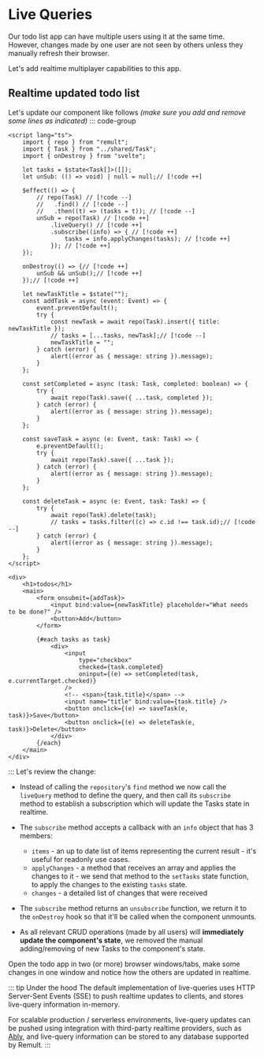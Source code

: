 # Live Queries

Our todo list app can have multiple users using it at the same time. However, changes made by one user are not seen by others unless they manually refresh their browser.

Let's add realtime multiplayer capabilities to this app.

## Realtime updated todo list

Let's update our component like follows _(make sure you add and remove some lines as indicated)_
::: code-group

```svelte [/src/routes/+page.svelte]
<script lang="ts">
	import { repo } from "remult";
	import { Task } from "../shared/Task";
	import { onDestroy } from "svelte";

	let tasks = $state<Task[]>([]);
	let unSub: (() => void) | null = null;// [!code ++]

	$effect(() => {
		// repo(Task) // [!code --]
		//   .find() // [!code --]
		//   .then((t) => (tasks = t)); // [!code --]
		unSub = repo(Task) // [!code ++]
			.liveQuery() // [!code ++]
			.subscribe((info) => { // [!code ++]
				tasks = info.applyChanges(tasks); // [!code ++]
			}); // [!code ++]
	});

	onDestroy(() => {// [!code ++]
		unSub && unSub();// [!code ++]
	});// [!code ++]

	let newTaskTitle = $state("");
	const addTask = async (event: Event) => {
		event.preventDefault();
		try {
			const newTask = await repo(Task).insert({ title: newTaskTitle });
			// tasks = [...tasks, newTask];// [!code --]
			newTaskTitle = "";
		} catch (error) {
			alert((error as { message: string }).message);
		}
	};

	const setCompleted = async (task: Task, completed: boolean) => {
		try {
			await repo(Task).save({ ...task, completed });
		} catch (error) {
			alert((error as { message: string }).message);
		}
	};

	const saveTask = async (e: Event, task: Task) => {
		e.preventDefault();
		try {
			await repo(Task).save({ ...task });
		} catch (error) {
			alert((error as { message: string }).message);
		}
	};

	const deleteTask = async (e: Event, task: Task) => {
		try {
			await repo(Task).delete(task);
			// tasks = tasks.filter((c) => c.id !== task.id);// [!code --]
		} catch (error) {
			alert((error as { message: string }).message);
		}
	};
</script>

<div>
	<h1>todos</h1>
	<main>
		<form onsubmit={addTask}>
			<input bind:value={newTaskTitle} placeholder="What needs to be done?" />
			<button>Add</button>
		</form>

		{#each tasks as task}
			<div>
				<input
					type="checkbox"
					checked={task.completed}
					oninput={(e) => setCompleted(task, e.currentTarget.checked)}
				/>
				<!-- <span>{task.title}</span> -->
				<input name="title" bind:value={task.title} />
				<button onclick={(e) => saveTask(e, task)}>Save</button>
				<button onclick={(e) => deleteTask(e, task)}>Delete</button>
			</div>
		{/each}
	</main>
</div>
```

:::
Let's review the change:

- Instead of calling the `repository`'s `find` method we now call the `liveQuery` method to define the query, and then call its `subscribe` method to establish a subscription which will update the Tasks state in realtime.
- The `subscribe` method accepts a callback with an `info` object that has 3 members:
  - `items` - an up to date list of items representing the current result - it's useful for readonly use cases.
  - `applyChanges` - a method that receives an array and applies the changes to it - we send that method to the `setTasks` state function, to apply the changes to the existing `tasks` state.
  - `changes` - a detailed list of changes that were received
- The `subscribe` method returns an `unsubscribe` function, we return it to the `onDestroy` hook so that it'll be called when the component unmounts.

- As all relevant CRUD operations (made by all users) will **immediately update the component's state**, we removed the manual adding/removing of new Tasks to the component's state.

Open the todo app in two (or more) browser windows/tabs, make some changes in one window and notice how the others are updated in realtime.

::: tip Under the hood
The default implementation of live-queries uses HTTP Server-Sent Events (SSE) to push realtime updates to clients, and stores live-query information in-memory.

For scalable production / serverless environments, live-query updates can be pushed using integration with third-party realtime providers, such as [Ably](https://ably.com/), and live-query information can be stored to any database supported by Remult.
:::
